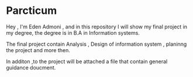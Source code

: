 # Parcticum
Hey , I'm Eden Admoni , and in this repository I will show my final project in my degree, the degree is in B.A in Information systems. 

The final project contain Analysis , Design of information system , planinng the project and more then.

In additon ,to the project will be attached a file that contain general guidance doucment.

